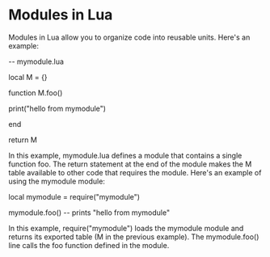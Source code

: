 # Modules in Lua



Modules in Lua allow you to organize code into reusable units. Here's an example:





-- mymodule.lua

local M = {}



function M.foo()

  print("hello from mymodule")

end



return M

In this example, mymodule.lua defines a module that contains a single function foo. The return statement at the end of the module makes the M table available to other code that requires the module. Here's an example of using the mymodule module:





local mymodule = require("mymodule")



mymodule.foo() -- prints "hello from mymodule"

In this example, require("mymodule") loads the mymodule module and returns its exported table (M in the previous example). The mymodule.foo() line calls the foo function defined in the module.
